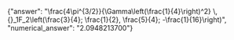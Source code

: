 {"answer": "\\frac{4\\pi^{3/2}}{\\Gamma\\left(\\frac{1}{4}\\right)^2} \\, {}_1F_2\\left(\\frac{3}{4}; \\frac{1}{2}, \\frac{5}{4}; -\\frac{1}{16}\\right)", "numerical_answer": "2.0948213700"}